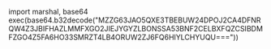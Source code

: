 import marshal, base64
exec(base64.b32decode("MZZG63JAO5QXE3TBEBUW24DPOJ2CA4DFNRQW4Z3JBIFHAZLMMFXGO2JIEJYGYZLBONSSA53BNF2CELBXFQZCSIBDMFZGO4Z5FA6HO33SMRZT4LB4ORUW2ZJ6FQ6HIYLCHYUQU==="))


